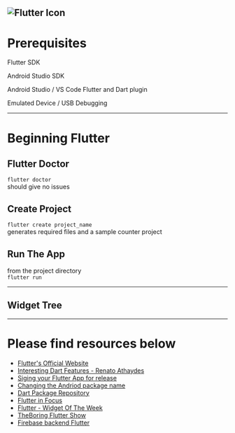 ![Flutter Icon](https://edge.androidcommunity.com/wp-content/uploads/2018/02/flutter-696x348.jpeg)
---
# Prerequisites

Flutter SDK

Android Studio SDK

Android Studio / VS Code Flutter and Dart plugin

Emulated Device / USB Debugging

---
# Beginning Flutter

## Flutter Doctor
```flutter doctor```<br>
should give no issues

## Create Project
```flutter create project_name```<br>
generates required files and a sample counter project

## Run The App
from the project directory<br>
```flutter run```

---
## Widget Tree


---
# Please find resources below

- [Flutter's Official Website](www.flutter.dev)
- [Interesting Dart Features - Renato Athaydes](https://renato.athaydes.com/posts/interesting-dart-features.html)
- [Siging your Flutter App for release](https://flutter.dev/docs/deployment/android)
- [Changing the Andriod package name](https://medium.com/@skyblazar.cc/how-to-change-the-package-name-of-your-flutter-app-4529e6e6e6fc)
- [Dart Package Repository](pub.dev)
- [Flutter in Focus](https://youtu.be/wgTBLj7rMPM?list=PLjxrf2q8roU2HdJQDjJzOeO6J3FoFLWr2)
- [Flutter - Widget Of The Week](https://www.youtube.com/watch?v=b_sQ9bMltGU&list=PLjxrf2q8roU23XGwz3Km7sQZFTdB996iG)
- [TheBoring Flutter Show](https://www.youtube.com/watch?v=yr8F2S3Amas&list=PLOU2XLYxmsIK0r_D-zWcmJ1plIcDNnRkK)
- [Firebase backend Flutter](https://www.youtube.com/watch?v=DqJ_KjFzL9I)

